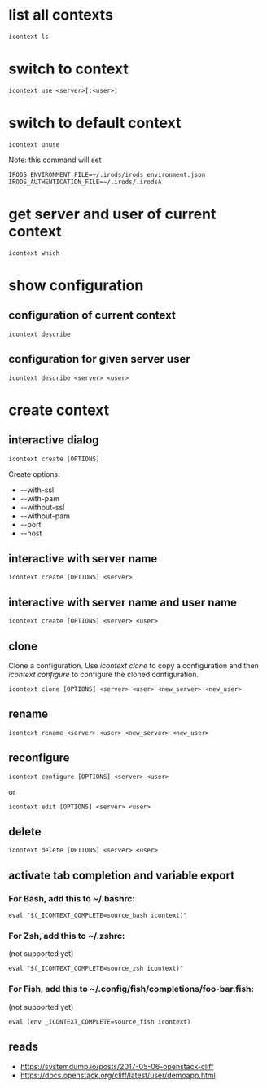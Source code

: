 # list all contexts
```
icontext ls
```

# switch to context
```
icontext use <server>[:<user>]
```

# switch to default context
```
icontext unuse
```

Note: this command will set

```
IRODS_ENVIRONMENT_FILE=~/.irods/irods_environment.json
IRODS_AUTHENTICATION_FILE=~/.irods/.irodsA
```

# get server and user of current context
```
icontext which
```

# show configuration

## configuration of current context
```
icontext describe
```

## configuration for given server user
```
icontext describe <server> <user>
```

# create context
## interactive dialog
```
icontext create [OPTIONS]
```

Create options:
* --with-ssl
* --with-pam
* --without-ssl
* --without-pam
* --port <PORT>
* --host <SERVER>

## interactive with server name
```
icontext create [OPTIONS] <server>
```

## interactive with server name and user name
```
icontext create [OPTIONS] <server> <user>
```

## clone
Clone a configuration. Use *icontext clone* to copy a configuration and then *icontext configure* to
configure the cloned configuration.
```
icontext clone [OPTIONS] <server> <user> <new_server> <new_user>
```

## rename
```
icontext rename <server> <user> <new_server> <new_user>
```

## reconfigure
```
icontext configure [OPTIONS] <server> <user>
```

or 

```
icontext edit [OPTIONS] <server> <user>
```

## delete
```
icontext delete [OPTIONS] <server> <user>
```

## activate tab completion and variable export

### For Bash, add this to ~/.bashrc:

```
eval "$(_ICONTEXT_COMPLETE=source_bash icontext)"
```


### For Zsh, add this to ~/.zshrc:
(not supported yet)
```
eval "$(_ICONTEXT_COMPLETE=source_zsh icontext)"
```

### For Fish, add this to ~/.config/fish/completions/foo-bar.fish:
(not supported yet)
```
eval (env _ICONTEXT_COMPLETE=source_fish icontext)
```

## reads
* https://systemdump.io/posts/2017-05-06-openstack-cliff
* https://docs.openstack.org/cliff/latest/user/demoapp.html
